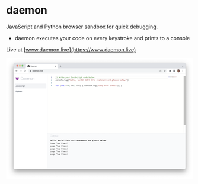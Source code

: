 # daemon

JavaScript and Python browser sandbox for quick debugging.

- daemon executes your code on every keystroke and prints to a console

Live at [www.daemon.live](https://www.daemon.live)

![public/screenshot.png](public/screenshot.png)
